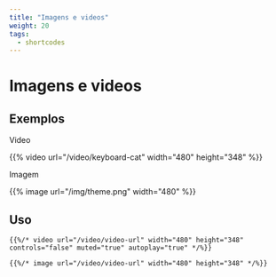 ```yaml
---
title: "Imagens e videos"
weight: 20
tags:
  - shortcodes
---
```


# Imagens e videos

## Exemplos

Video

{{% video url="/video/keyboard-cat" width="480" height="348" %}}

Imagem

{{% image url="/img/theme.png" width="480" %}}

## Uso

```
{{%/* video url="/video/video-url" width="480" height="348" controls="false" muted="true" autoplay="true" */%}}

{{%/* image url="/video/video-url" width="480" height="348" */%}}
```
